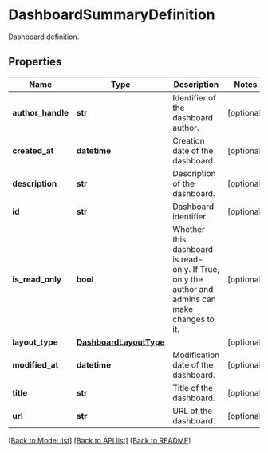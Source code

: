 # DashboardSummaryDefinition

Dashboard definition.

## Properties
Name | Type | Description | Notes
------------ | ------------- | ------------- | -------------
**author_handle** | **str** | Identifier of the dashboard author. | [optional] 
**created_at** | **datetime** | Creation date of the dashboard. | [optional] 
**description** | **str** | Description of the dashboard. | [optional] 
**id** | **str** | Dashboard identifier. | [optional] 
**is_read_only** | **bool** | Whether this dashboard is read-only. If True, only the author and admins can make changes to it. | [optional] 
**layout_type** | [**DashboardLayoutType**](DashboardLayoutType.md) |  | [optional] 
**modified_at** | **datetime** | Modification date of the dashboard. | [optional] 
**title** | **str** | Title of the dashboard. | [optional] 
**url** | **str** | URL of the dashboard. | [optional] 

[[Back to Model list]](README.md#documentation-for-models) [[Back to API list]](README.md#documentation-for-api-endpoints) [[Back to README]](README.md)


